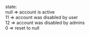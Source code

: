 state: <br>
  null => account is active <br>
  11 => account was disabled by user<br>
  12 => account was disabled by admins<br>
  0 => reset to null
